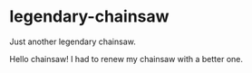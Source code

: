 # legendary-chainsaw
Just another legendary chainsaw.

Hello chainsaw!
I had to renew my chainsaw with a better one.
